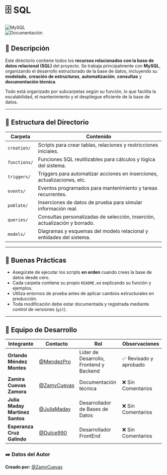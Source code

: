 # 🗄️ SQL   
![MySQL](https://img.shields.io/badge/MySQL-Relational_DB-4479A1?style=for-the-badge&logo=mysql&logoColor=white)  
![Documentación](https://img.shields.io/badge/Documentación-Completa-brightgreen)  

## 📌 Descripción  

Este directorio contiene todos los **recursos relacionados con la base de datos relacional (SQL)** del proyecto. Se trabaja principalmente con **MySQL**, organizando el desarrollo estructurado de la base de datos, incluyendo su **modelado**, **creación de estructuras**, **automatización**, **consultas** y **documentación técnica**.

Todo está organizado por subcarpetas según su función, lo que facilita la escalabilidad, el mantenimiento y el despliegue eficiente de la base de datos.

---

## 📁 Estructura del Directorio

| Carpeta         | Contenido                                                                 |
|------------------|--------------------------------------------------------------------------|
| `creation/`      | Scripts para crear tablas, relaciones y restricciones iniciales.        |
| `functions/`     | Funciones SQL reutilizables para cálculos y lógica del sistema.         |
| `triggers/`      | Triggers para automatizar acciones en inserciones, actualizaciones, etc.|
| `events/`        | Eventos programados para mantenimiento y tareas recurrentes.            |
| `poblate/`       | Inserciones de datos de prueba para simular información real.           |
| `queries/`       | Consultas personalizadas de selección, inserción, actualización y borrado.|
| `models/`        | Diagramas y esquemas del modelo relacional y entidades del sistema.     |

---

## 📌 Buenas Prácticas

- Asegúrate de ejecutar los scripts **en orden** cuando crees la base de datos desde cero.
- Cada carpeta contiene su propio `README.md` explicando su función y ejemplos.
- Utiliza entornos de prueba antes de aplicar cambios estructurales en producción.
- Toda modificación debe estar documentada y registrada mediante control de versiones (`git`).

---

## 👥 Equipo de Desarrollo  

| Integrante | Contacto | Rol | Observaciones |
|------------|----------|----------------------------|------------------|
| **Orlando Méndez Montes** | [@MendezPro](https://github.com/MendezPro) | Líder de Desarrollo, Frontend y Backend | ✅ Revisado y aprobado |
| **Zamira Cuevas Zamora** | [@ZamyCuevas](https://github.com/ZamyCuevas) | Documentación técnica | ❌ Sin Comentarios |
| **Julia Maday Martinez Santos** | [@JuliaMaday](https://github.com/JuliaMaday) | Desarrollador de Bases de Datos | ❌ Sin Comentarios |
| **Esperanza Cruz Galindo** | [@Dulce990](https://github.com/Dulce990) | Desarrollador FrontEnd | ❌ Sin Comentarios |

### ✒️ **Datos del Autor**

**Creado por:** [@ZamyCuevas](https://github.com/ZamyCuevas)

